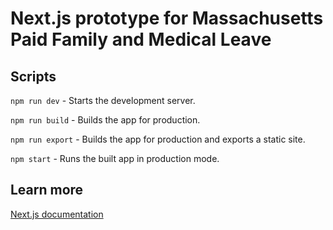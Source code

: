 # Next.js prototype for Massachusetts Paid Family and Medical Leave

## Scripts

`npm run dev` - Starts the development server.

`npm run build` - Builds the app for production.

`npm run export` - Builds the app for production and exports a static site.

`npm start` - Runs the built app in production mode.

## Learn more

[Next.js documentation](https://nextjs.org/docs)